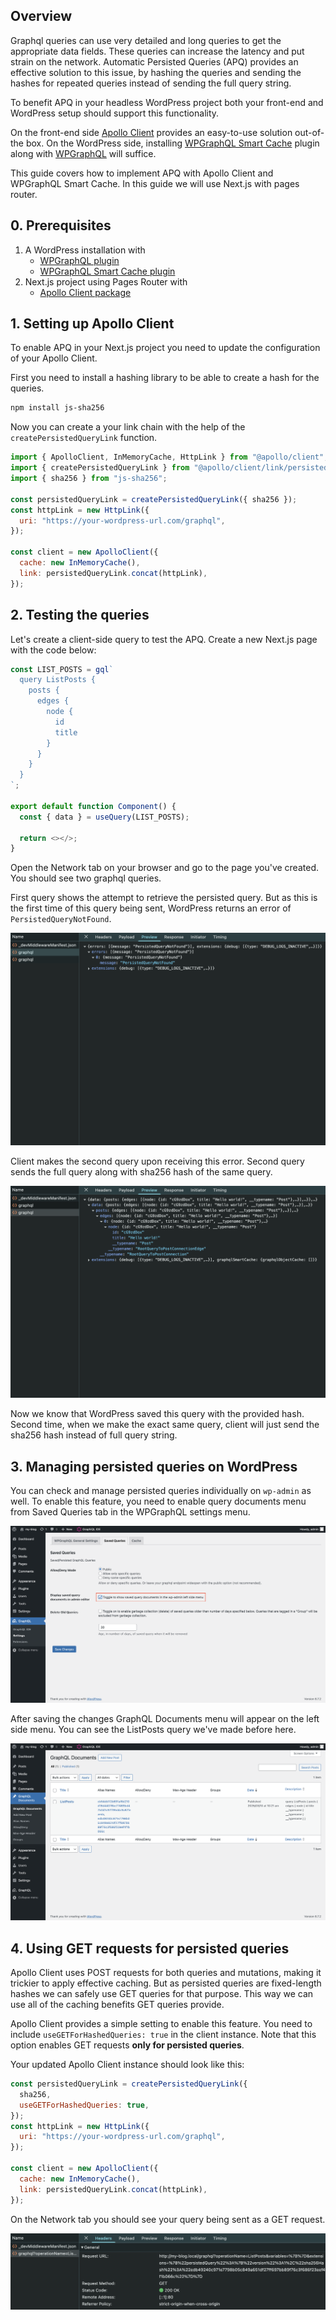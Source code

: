 ## Overview

Graphql queries can use very detailed and long queries to get the appropriate data fields. These queries can increase the latency and put strain on the network. Automatic Persisted Queries (APQ) provides an effective solution to this issue, by hashing the queries and sending the hashes for repeated queries instead of sending the full query string.

To benefit APQ in your headless WordPress project both your front-end and WordPress setup should support this functionality.

On the front-end side [Apollo Client](https://www.apollographql.com/docs/react) provides an easy-to-use solution out-of-the box. On the WordPress side, installing [WPGraphQL Smart Cache](https://wordpress.org/plugins/wpgraphql-smart-cache/) plugin along with [WPGraphQL](https://wordpress.org/plugins/wp-graphql/) will suffice.

This guide covers how to implement APQ with Apollo Client and WPGraphQL Smart Cache. In this guide we will use Next.js with pages router.

## 0. Prerequisites

1. A WordPress installation with
   - [WPGraphQL plugin](https://wordpress.org/plugins/wp-graphql/)
   - [WPGraphQL Smart Cache plugin](https://wordpress.org/plugins/wpgraphql-smart-cache/)
2. Next.js project using Pages Router with
   - [Apollo Client package](https://www.apollographql.com/docs/react/get-started)

## 1. Setting up Apollo Client

To enable APQ in your Next.js project you need to update the configuration of your Apollo Client.

First you need to install a hashing library to be able to create a hash for the queries.

```bash
npm install js-sha256
```

Now you can create a your link chain with the help of the `createPersistedQueryLink` function.

```javascript
import { ApolloClient, InMemoryCache, HttpLink } from "@apollo/client";
import { createPersistedQueryLink } from "@apollo/client/link/persisted-queries";
import { sha256 } from "js-sha256";

const persistedQueryLink = createPersistedQueryLink({ sha256 });
const httpLink = new HttpLink({
  uri: "https://your-wordpress-url.com/graphql",
});

const client = new ApolloClient({
  cache: new InMemoryCache(),
  link: persistedQueryLink.concat(httpLink),
});
```

## 2. Testing the queries

Let's create a client-side query to test the APQ. Create a new Next.js page with the code below:

```javascript
const LIST_POSTS = gql`
  query ListPosts {
    posts {
      edges {
        node {
          id
          title
        }
      }
    }
  }
`;

export default function Component() {
  const { data } = useQuery(LIST_POSTS);

  return <></>;
}
```

Open the Network tab on your browser and go to the page you've created. You should see two graphql queries.

First query shows the attempt to retrieve the persisted query. But as this is the first time of this query being sent, WordPress returns an error of `PersistedQueryNotFound`.

![Network tab of browser is open, showing two graphql query. Selected query shows an error of PersistedQueryNotFound.](./images/pq-not-found.png)

Client makes the second query upon receiving this error. Second query sends the full query along with sha256 hash of the same query.

![Network tab of browser is open, showing two graphql query. Selected query shows successfully returned post list.](./images/pq-create.png)

Now we know that WordPress saved this query with the provided hash. Second time, when we make the exact same query, client will just send the sha256 hash instead of full query string.

## 3. Managing persisted queries on WordPress

You can check and manage persisted queries individually on `wp-admin` as well. To enable this feature, you need to enable query documents menu from Saved Queries tab in the WPGraphQL settings menu.

![Saved Queries tab in the WPGraphQL settings menu in wp-admin is open. Toggle to show saved query documents in the wp-admin left side menu option is toggled.](./images/enable-gql-documents.png)

After saving the changes GraphQL Documents menu will appear on the left side menu. You can see the ListPosts query we've made before here.

![GraphQL Documents menu in wp-admin is open. Saved ListPosts query is in the list.](./images/gql-documents.png)

## 4. Using GET requests for persisted queries

Apollo Client uses POST requests for both queries and mutations, making it trickier to apply effective caching. But as persisted queries are fixed-length hashes we can safely use GET queries for that purpose. This way we can use all of the caching benefits GET queries provide.

Apollo Client provides a simple setting to enable this feature. You need to include `useGETForHashedQueries: true` in the client instance. Note that this option enables GET requests **only for persisted queries**.

Your updated Apollo Client instance should look like this:

```javascript
const persistedQueryLink = createPersistedQueryLink({
  sha256,
  useGETForHashedQueries: true,
});
const httpLink = new HttpLink({
  uri: "https://your-wordpress-url.com/graphql",
});

const client = new ApolloClient({
  cache: new InMemoryCache(),
  link: persistedQueryLink.concat(httpLink),
});
```

On the Network tab you should see your query being sent as a GET request.

![Network tab of browser is open, showing the graphql query being sent as GET.](./images/gql-pq-get.png)
